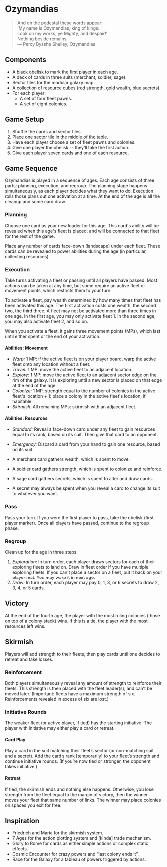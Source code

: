 # Ozymandias
> And on the pedestal these words appear:  
> ’My name is Ozymandias, king of kings:  
> Look on my works, ye Mighty, and despair!’  
> Nothing beside remains.  
> — Percy Bysshe Shelley, Ozymandias

## Components
* A black obelisk to mark the first player in each age.
* A deck of cards in three suits (merchant, soldier, sage).
* Sector tiles for the modular galaxy map.
* A collection of resource cubes (red strength, gold wealth, blue secrets).
* For each player:
  * A set of four fleet pawns.
  * A set of eight colonies.

## Game Setup
1. Shuffle the cards and sector tiles.
2. Place one sector tile in the middle of the table.
3. Have each player choose a set of fleet pawns and colonies.
4. Give one player the obelisk -- they’ll take the first action.
5. Give each player seven cards and one of each resource.

## Game Sequence
Ozymandias is played in a sequence of ages.  Each age consists of three parts: planning, execution, and regroup.  The planning stage happens simultaneously, as each player decides what they want to do.  Execution rolls those plans out one activation at a time.  At the end of the age is all the cleanup and some card draw.

### Planning
Choose one card as your new leader for this age.  This card's ability will be revealed when this age's fleet is placed, and will be connected to that fleet for the rest of the game.

Place any number of cards face-down (landscape) under each fleet.  These cards can be revealed to power abilities during the age (in particular, collecting resources).

### Execution
Take turns activating a fleet or passing until all players have passed.  Most actions can be taken at any time, but some require an active fleet or movement points, which restricts them to your turn.

To activate a fleet, pay wealth determined by how many times that fleet has been activated this age.  The first activation costs one wealth, the second two, the third three.  A fleet may not be activated more than three times in one age.  In the first age, you may only activate fleet 1.  In the second age, you may also activate fleet 2, and so on.

When you activate a fleet, it gains three movement points (MPs), which last until either spent or the end of your activation.

#### Abilities: Movement
* *Warp:* 1 MP: if the active fleet is on your player board, warp the active fleet onto any location without a fleet.
* *Travel:* 1 MP: move the active fleet to an adjacent location.
* *Explore:* 1 MP: move the active fleet to an adjacent sector edge on the rim of the galaxy.  It is exploring until a new sector is placed on that edge at the end of the age.
* *Colonize:* 1 MP, strength equal to the number of colonies in the active fleet's location + 1: place a colony in the active fleet's location, if habitable.
* *Skirmish:* All remaining MPs: skirmish with an adjacent fleet.

#### Abilities: Resources
* *Standard:* Reveal a face-down card under any fleet to gain resources equal to its rank, based on its suit.  Then give that card to an opponent.
* *Emergency:* Discard a card from your hand to gain one resource, based on its suit.

* A merchant card gathers wealth, which is spent to move.
* A soldier card gathers strength, which is spent to colonize and reinforce.
* A sage card gathers secrets, which is spent to alter and draw cards.
* A secret may always be spent when you reveal a card to change its suit to whatever you want.

### Pass
Pass your turn.  If you were the first player to pass, take the obelisk (first player marker).  Once all players have passed, continue to the regroup phase.

### Regroup
Clean up for the age in three steps.

1. *Exploration:* In turn order, each player draws sectors for each of their exploring fleets to land on.  Draw in fleet order if you have multiple exploring fleets.  If you can't place a sector on a fleet, put it back on your player mat.  You may warp it in next age.
2. *Draw:* In turn order, each player may pay 0, 1, 3, or 6 secrets to draw 2, 3, 4, or 5 cards.

## Victory
At the end of the fourth age, the player with the most ruling colonies (those on top of a colony stack) wins.  If this is a tie, the player with the most resources left wins.

## Skirmish
Players will add strength to their fleets, then play cards until one decides to retreat and take losses.

### Reinforcement
Both players simultaneously reveal any amount of strength to reinforce their fleets. This strength is then placed with the fleet leader(s), and can’t be moved later.  (Important: fleets have a maximum strength of six.  Reinforcements revealed in excess of six are lost.)

### Initiative Rounds
The weaker fleet (or active player, if tied) has the starting initiative.  The player with initiative may either play a card or retreat.

#### Card Play
Play a card in the suit matching their fleet’s sector (or non-matching suit and a secret). Add the card’s rank [temporarily] to your fleet’s strength and continue initiative rounds.  (If you’re now tied or stronger, the opponent takes initiative.)

#### Retreat
If tied, the skirmish ends and nothing else happens.  Otherwise, you lose strength from the fleet equal to the margin of victory, then the winner moves your fleet that same number of links.  The winner may place colonies on spaces you exit for free.

## Inspiration
* Friedrich and Maria for the skirmish system.
* 7 Ages for the action plotting system and [kinda] trade mechanism.
* Glory to Rome for cards as either simple actions or complex static effects.
* Cosmic Encounter for crazy powers and “last colony ends it”.
* Race for the Galaxy for a tableau of powers triggered by actions.

